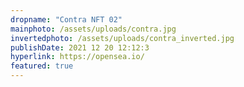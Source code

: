 ```yaml
---
dropname: "Contra NFT 02"
mainphoto: /assets/uploads/contra.jpg
invertedphoto: /assets/uploads/contra_inverted.jpg
publishDate: 2021 12 20 12:12:3
hyperlink: https://opensea.io/
featured: true
---
```

